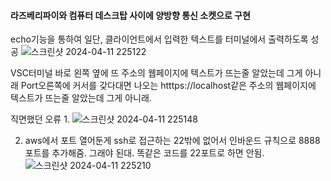 
 #### 라즈베리파이와 컴퓨터 데스크탑 사이에 양방향 통신 소켓으로 구현

echo기능을 통하여 일단, 클라이언트에서 입력한 텍스트를 터미널에서 출력하도록 성공
![스크린샷 2024-04-11 225122](https://github.com/ayeonggg/illegal-vehicle-detection-system/assets/101121988/e15bd3bd-a74b-48e2-b844-eb0c3cdba2c3)

VSC터미널 바로 왼쪽 옆에 뜨 주소의 웹페이지에 텍스트가 뜨는줄 알았는데 그게 아니래 Port오른쪽에 커서를 갖다대면 나오는 htttps://localhost같은 주소의 웹페이지에 텍스트가 뜨는줄 알았는데 그게 아니래.

직면했던 오류
1.
![스크린샷 2024-04-11 225148](https://github.com/ayeonggg/illegal-vehicle-detection-system/assets/101121988/17767af2-3876-4ce7-a68f-e960bd2adcb7)

2. aws에서 포트 열어둔게 ssh로 접근하는 22밖에 없어서 인바운드 규칙으로 8888포트를 추가해줌. 그래야 된대. 똑같은 코드를 22포트로 하면 안됨.
![스크린샷 2024-04-11 225210](https://github.com/ayeonggg/illegal-vehicle-detection-system/assets/101121988/6fcddf4d-529a-43bc-878f-7f577a3cf81f)
